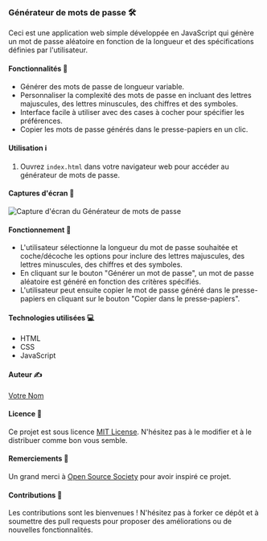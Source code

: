 ### Générateur de mots de passe 🛠️

Ceci est une application web simple développée en JavaScript qui génère un mot de passe aléatoire en fonction de la longueur et des spécifications définies par l'utilisateur.

#### Fonctionnalités 🚀

- Générer des mots de passe de longueur variable.
- Personnaliser la complexité des mots de passe en incluant des lettres majuscules, des lettres minuscules, des chiffres et des symboles.
- Interface facile à utiliser avec des cases à cocher pour spécifier les préférences.
- Copier les mots de passe générés dans le presse-papiers en un clic.

#### Utilisation ℹ️

1. Ouvrez `index.html` dans votre navigateur web pour accéder au générateur de mots de passe.

#### Captures d'écran 📸

![Capture d'écran du Générateur de mots de passe](screenshots/screenshot.png)

#### Fonctionnement 🤔

- L'utilisateur sélectionne la longueur du mot de passe souhaitée et coche/décoche les options pour inclure des lettres majuscules, des lettres minuscules, des chiffres et des symboles.
- En cliquant sur le bouton "Générer un mot de passe", un mot de passe aléatoire est généré en fonction des critères spécifiés.
- L'utilisateur peut ensuite copier le mot de passe généré dans le presse-papiers en cliquant sur le bouton "Copier dans le presse-papiers".

#### Technologies utilisées 💻

- HTML
- CSS
- JavaScript

#### Auteur ✍️

[Votre Nom](https://github.com/votre-utilisateur)

#### Licence 📝

Ce projet est sous licence [MIT License](LICENSE). N'hésitez pas à le modifier et à le distribuer comme bon vous semble.

#### Remerciements 🙏

Un grand merci à [Open Source Society](https://opensource.org/) pour avoir inspiré ce projet.

#### Contributions 🤝

Les contributions sont les bienvenues ! N'hésitez pas à forker ce dépôt et à soumettre des pull requests pour proposer des améliorations ou de nouvelles fonctionnalités.
